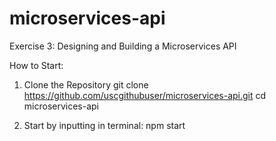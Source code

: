 # microservices-api
Exercise 3: Designing and Building a Microservices API

How to Start:

1. Clone the Repository
  git clone https://github.com/uscgithubuser/microservices-api.git
  cd microservices-api

2. Start by inputting in terminal:
  npm start
